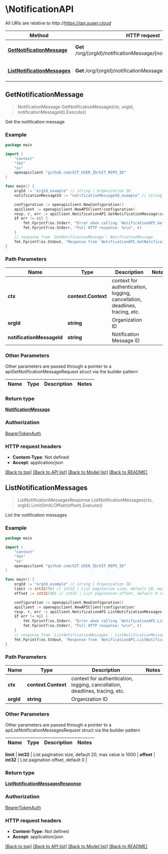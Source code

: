 # \NotificationAPI

All URIs are relative to *http://https://api.suger.cloud*

Method | HTTP request | Description
------------- | ------------- | -------------
[**GetNotificationMessage**](NotificationAPI.md#GetNotificationMessage) | **Get** /org/{orgId}/notificationMessage/{notificationMessageId} | Get the notification message
[**ListNotificationMessages**](NotificationAPI.md#ListNotificationMessages) | **Get** /org/{orgId}/notificationMessage | List the notification messages



## GetNotificationMessage

> NotificationMessage GetNotificationMessage(ctx, orgId, notificationMessageId).Execute()

Get the notification message



### Example

```go
package main

import (
    "context"
    "fmt"
    "os"
    openapiclient "github.com/GIT_USER_ID/GIT_REPO_ID"
)

func main() {
    orgId := "orgId_example" // string | Organization ID
    notificationMessageId := "notificationMessageId_example" // string | Notification Message ID

    configuration := openapiclient.NewConfiguration()
    apiClient := openapiclient.NewAPIClient(configuration)
    resp, r, err := apiClient.NotificationAPI.GetNotificationMessage(context.Background(), orgId, notificationMessageId).Execute()
    if err != nil {
        fmt.Fprintf(os.Stderr, "Error when calling `NotificationAPI.GetNotificationMessage``: %v\n", err)
        fmt.Fprintf(os.Stderr, "Full HTTP response: %v\n", r)
    }
    // response from `GetNotificationMessage`: NotificationMessage
    fmt.Fprintf(os.Stdout, "Response from `NotificationAPI.GetNotificationMessage`: %v\n", resp)
}
```

### Path Parameters


Name | Type | Description  | Notes
------------- | ------------- | ------------- | -------------
**ctx** | **context.Context** | context for authentication, logging, cancellation, deadlines, tracing, etc.
**orgId** | **string** | Organization ID | 
**notificationMessageId** | **string** | Notification Message ID | 

### Other Parameters

Other parameters are passed through a pointer to a apiGetNotificationMessageRequest struct via the builder pattern


Name | Type | Description  | Notes
------------- | ------------- | ------------- | -------------



### Return type

[**NotificationMessage**](NotificationMessage.md)

### Authorization

[BearerTokenAuth](../README.md#BearerTokenAuth)

### HTTP request headers

- **Content-Type**: Not defined
- **Accept**: application/json

[[Back to top]](#) [[Back to API list]](../README.md#documentation-for-api-endpoints)
[[Back to Model list]](../README.md#documentation-for-models)
[[Back to README]](../README.md)


## ListNotificationMessages

> ListNotificationMessagesResponse ListNotificationMessages(ctx, orgId).Limit(limit).Offset(offset).Execute()

List the notification messages



### Example

```go
package main

import (
    "context"
    "fmt"
    "os"
    openapiclient "github.com/GIT_USER_ID/GIT_REPO_ID"
)

func main() {
    orgId := "orgId_example" // string | Organization ID
    limit := int32(56) // int32 | List pagination size, default 20, max value is 1000 (optional)
    offset := int32(56) // int32 | List pagination offset, default 0 (optional)

    configuration := openapiclient.NewConfiguration()
    apiClient := openapiclient.NewAPIClient(configuration)
    resp, r, err := apiClient.NotificationAPI.ListNotificationMessages(context.Background(), orgId).Limit(limit).Offset(offset).Execute()
    if err != nil {
        fmt.Fprintf(os.Stderr, "Error when calling `NotificationAPI.ListNotificationMessages``: %v\n", err)
        fmt.Fprintf(os.Stderr, "Full HTTP response: %v\n", r)
    }
    // response from `ListNotificationMessages`: ListNotificationMessagesResponse
    fmt.Fprintf(os.Stdout, "Response from `NotificationAPI.ListNotificationMessages`: %v\n", resp)
}
```

### Path Parameters


Name | Type | Description  | Notes
------------- | ------------- | ------------- | -------------
**ctx** | **context.Context** | context for authentication, logging, cancellation, deadlines, tracing, etc.
**orgId** | **string** | Organization ID | 

### Other Parameters

Other parameters are passed through a pointer to a apiListNotificationMessagesRequest struct via the builder pattern


Name | Type | Description  | Notes
------------- | ------------- | ------------- | -------------

 **limit** | **int32** | List pagination size, default 20, max value is 1000 | 
 **offset** | **int32** | List pagination offset, default 0 | 

### Return type

[**ListNotificationMessagesResponse**](ListNotificationMessagesResponse.md)

### Authorization

[BearerTokenAuth](../README.md#BearerTokenAuth)

### HTTP request headers

- **Content-Type**: Not defined
- **Accept**: application/json

[[Back to top]](#) [[Back to API list]](../README.md#documentation-for-api-endpoints)
[[Back to Model list]](../README.md#documentation-for-models)
[[Back to README]](../README.md)

